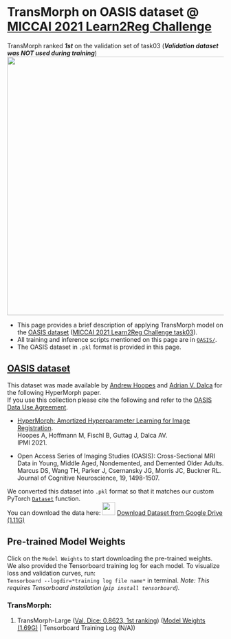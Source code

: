 # TransMorph on OASIS dataset @ [MICCAI 2021 Learn2Reg Challenge](https://learn2reg.grand-challenge.org/evaluation/task-3-validation/leaderboard/)

TransMorph ranked ***1st*** on the validation set of task03 (***Validation dataset was NOT used during training***)
<img src="https://github.com/junyuchen245/TransMorph_Transformer_for_Medical_Image_Registration/blob/main/example_imgs/L2R_task03_ep350.jpg" width="600"/>

- This page provides a brief description of applying TransMorph model on the [OASIS dataset](https://github.com/adalca/medical-datasets/blob/master/neurite-oasis.md) ([MICCAI 2021 Learn2Reg Challenge task03](https://learn2reg.grand-challenge.org/evaluation/task-3-validation/leaderboard/)).
- All training and inference scripts mentioned on this page are in [`OASIS/`](https://github.com/junyuchen245/TransMorph_Transformer_for_Medical_Image_Registration/tree/main/OASIS).
- The OASIS dataset in `.pkl` format is provided in this page.

## [OASIS dataset](https://github.com/adalca/medical-datasets/blob/master/neurite-oasis.md)
This dataset was made available by [Andrew Hoopes](https://www.nmr.mgh.harvard.edu/user/3935749) and [Adrian V. Dalca](http://www.mit.edu/~adalca/) for the following HyperMorph paper.  
If you use this collection please cite the following and refer to the 
[OASIS Data Use Agreement](http://oasis-brains.org/#access).

 - [HyperMorph: Amortized Hyperparameter Learning for Image Registration](https://arxiv.org/abs/2101.01035).  
   Hoopes A, Hoffmann M, Fischl B, Guttag J, Dalca AV.   
   IPMI 2021.

 - Open Access Series of Imaging Studies (OASIS): Cross-Sectional MRI Data in Young, Middle Aged, Nondemented, and Demented Older Adults.  
    Marcus DS, Wang TH, Parker J, Csernansky JG, Morris JC, Buckner RL.  
    Journal of Cognitive Neuroscience, 19, 1498-1507.

We converted this dataset into `.pkl` format so that it matches our custom PyTorch [`Dataset`](https://github.com/junyuchen245/TransMorph_Transformer_for_Medical_Image_Registration/blob/main/OASIS/TransMorph/data/datasets.py) function.\
You can download the data here: [<img src="https://github.com/junyuchen245/junyuchen245.github.io/blob/master/images/down_arrow.gif" width="30px">](https://drive.google.com/uc?export=download&id=1b7_nHrzPepzm4Mkm1uWDlTZamEmxs4MB)
[Download Dataset from Google Drive (1.11G)](https://drive.google.com/uc?export=download&id=1b7_nHrzPepzm4Mkm1uWDlTZamEmxs4MB)

## Pre-trained Model Weights
Click on the `Model Weights` to start downloading the pre-trained weights.\
We also provided the Tensorboard training log for each model. To visualize loss and validation curves, run: \
```Tensorboard --logdir=*training log file name*``` in terminal. *Note: This requires Tensorboard installation (`pip install tensorboard`).*
### TransMorph:
1. TransMorph-Large ([Val. Dice: 0.8623, 1st ranking](https://learn2reg.grand-challenge.org/evaluation/task-3-validation/leaderboard/)) ([Model Weights (1.69G)](https://drive.google.com/uc?export=download&id=10CnukM9Li5Bh8X5rP_OvfkDio8Mgxj77) | Tensorboard Training Log (N/A))

